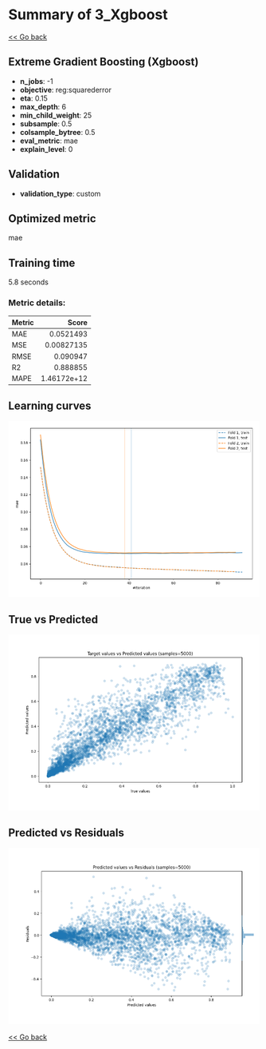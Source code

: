 # Summary of 3_Xgboost

[<< Go back](../README.md)


## Extreme Gradient Boosting (Xgboost)
- **n_jobs**: -1
- **objective**: reg:squarederror
- **eta**: 0.15
- **max_depth**: 6
- **min_child_weight**: 25
- **subsample**: 0.5
- **colsample_bytree**: 0.5
- **eval_metric**: mae
- **explain_level**: 0

## Validation
 - **validation_type**: custom

## Optimized metric
mae

## Training time

5.8 seconds

### Metric details:
| Metric   |       Score |
|:---------|------------:|
| MAE      | 0.0521493   |
| MSE      | 0.00827135  |
| RMSE     | 0.090947    |
| R2       | 0.888855    |
| MAPE     | 1.46172e+12 |



## Learning curves
![Learning curves](learning_curves.png)
## True vs Predicted

![True vs Predicted](true_vs_predicted.png)


## Predicted vs Residuals

![Predicted vs Residuals](predicted_vs_residuals.png)



[<< Go back](../README.md)
